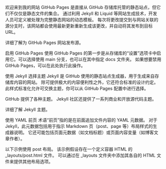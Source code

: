 欢迎来到我的网站
GitHub Pages 是直接从 GitHub 存储库托管的静态站点，但它们不仅仅是静态文件的集合。 通过利用 Jekyll 和 Liquid 等网站生成技术，开发人员可定义被处理为完整静态网站的动态模板。 每次将更改提交到与网站关联的源分支时，该网站都会使用最新更新重新生成该更改，并自动将其发布到目标 URL。

详细了解为 GitHub Pages 网站发布源。

启用 GitHub Pages
使用 GitHub Pages 的第一步是从存储库的“设置”选项卡中启用它。可以选择使用 main 分支，也可以在其中指定 docs 文件夹。 如果想要禁用 GitHub Pages，可以在此处执行此操作。


使用 Jekyll 选择主题
Jekyll 是 GitHub 使用的静态站点生成器，用于生成来自存储库内容的网站。 除可提供极大的内容便利性之外，它还符合标准的设计约定。 此样式标准化允许可交换主题，你可以从 GitHub Pages 配置中进行选择。


GitHub 提供了各种主题。 Jekyll 社区还提供了一系列商业和开放源代码主题。


详细了解 Jekyll 主题。

使用 YAML 前页
术语“前页”指的是在前面追加文件内容的 YAML 元数据。 对于 Jekyll，此元数据包括用于指示 Markdown 页（post、page 等）布局样式的生成器说明。 它还可能包括页面元数据（如文档标题）或页面内容变量（如博客文章作者）。

以下示例使用 post 布局。 该示例假设存在一个定义容器 HTML 的 _layouts/post.html 文件。 可以通过在 _layouts 文件夹中添加其各自的 HTML 文件来提供其他布局选项。
